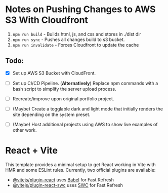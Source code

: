 # Notes on Pushing Changes to AWS S3 With Cloudfront
1. `npm run build` - Builds html, js, and css and stores in ./dist dir
2. `npm run sync` - Pushes all changes build to s3 bucket.
3. `npm run invalidate` - Forces Cloudfront to update the cache


## **Todo:**
- [x] Set up AWS S3 Bucket with CloudFront.
- [ ] Set up CI/CD Pipeline. (**Alternatively**) Replace npm commands with a bash script to simplify the server upload process.
- [ ] Recreate/improve upon original portfolio project.
- [ ] (Maybe) Create a togglable dark and light mode that initially renders the site depending on the system preset.
- [ ] (Maybe) Host additional projects using AWS to show live examples of other work.


# React + Vite

This template provides a minimal setup to get React working in Vite with HMR and some ESLint rules.
Currently, two official plugins are available:

- [@vitejs/plugin-react](https://github.com/vitejs/vite-plugin-react/blob/main/packages/plugin-react/README.md) uses [Babel](https://babeljs.io/) for Fast Refresh
- [@vitejs/plugin-react-swc](https://github.com/vitejs/vite-plugin-react-swc) uses [SWC](https://swc.rs/) for Fast Refresh
